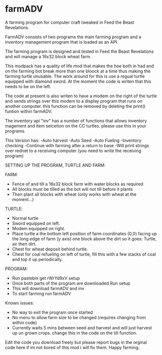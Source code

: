 # farmADV
A farming program for computer craft tweaked in Feed the Beast Revelations.

FarmADV consists of two programs the main farming program and a inventory management program that is loaded as an API.

The farming program is designed and tested in Feed the Beast Revelations and will manage a 16x32 block wheat farm. 

This modpack has a quality of life mod that makes the hoe both in had and on the farming bot break more than one bloock at a time thus making the farming turtle unusable.
The work around for this is use a regual turtle equipped with diamond sword. At the moment the code is writen that this needs to be on the left.

The code at present is also writen to have a modem on the right of the turtle and sends strings over this modem to a display program that runs on another computer. this function can be removed by deleting the print() funtion within farmADV.

The inventory api "inv" has a number of functions that allows inventory magement and item selcetion on the CC turtles. please use this in your programs.

This Version has:
-Auto harvest
-Auto Seed
-Auto Fueling
-Inventory checking
-Continue with farming after a return to base
-Will print strings over rednet to a receiving computer (you need to write the receiving program)

SETTING UP THE PROGRAM, TURTLE AND FARM:

FARM:
  - Fence of and till a 16x32 block farm with water blocks as required
  - All blocks must be tilled as the bot will not till before it plants
  - Then plant all blocks with wheat (only works with wheat at the moment...)

TURTLE:
  - Normal turtle
  - Sword equipped on left.
  - Modem equipped on right.
  - Place turtle a the bottom left position of farm coordinates (0,0) facing up the long edge of farm (y axis) one block above the dirt so it goes: Turtle, air then dirt.
  - Chest for wheat deposit behind turtle.
  - Chest for coal refueling on left of turtle, fill this with a few stacks of coal and top it up periodically.
 
 PROGRAM:
  - Run pastebin get rWrYd9xV setup
  - Once both parts of the program are downloaded Run setup
  - This will download farmADV and inv
  - To start farming run farmADV
  
Known issues:
- No way to exit the program once started
- No menu to allow farm size to be changed (requires changing from within code)
- Currently waits 5 mins between seed and harvest and will just harvest up un grown crops. change this in the code on the till function.

Edit the code you download freely but please report bugs in the orginal code here if im not bored of this mod i will fix them. 
Happy farming.
  
